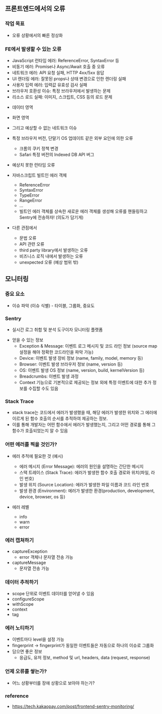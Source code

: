 ## 프론트엔드에서의 오류

### 작업 목표

- 오류 상황에서의 빠른 정상화

### FE에서 발생할 수 있는 오류

- JavaScript 런타임 에러: ReferenceError, SyntaxError 등
- 비동기 에러: Promise나 Async/Await 호출 중 오류
- 네트워크 에러: API 요청 실패, HTTP 4xx/5xx 응답
- UI 렌더링 에러: 잘못된 props나 상태 변경으로 인한 렌더링 실패
- 사용자 입력 에러: 입력값 유효성 검사 실패
- 브라우저 호환성 이슈: 특정 브라우저에서 발생하는 문제
- 리소스 로드 실패: 이미지, 스크립트, CSS 등의 로드 문제

* 데이터 영역
* 화면 영역
* 그리고 예상할 수 없는 네트워크 이슈
* 특정 브라우저 버전, 단말기 OS 업데이트 같은 외부 요인에 의한 오류
  - 크롬의 쿠키 정책 변경
  - Safari 특정 버전의 Indexed DB API 버그
* 예상치 못한 런타임 오류

* 자바스크립트 빌트인 에러 객체

  - ReferenceError
  - SyntaxError
  - TypeError
  - RangeError
  - ...
  - 빌트인 에러 객체를 상속한 새로운 에러 객체를 생성해 오류를 핸들링하고 Sentry에 전송하자! (의도가 담기게)

* 다른 관점에서
  - 문법 오류
  - API 관련 오류
  - third party library에서 발생하는 오류
  - 비즈니스 로직 내에서 발생하는 오류
  - unexpected 오류 (예상 범위 밖)

## 모니터링

### 중요 요소

- 이슈 파악 (이슈 식별) - 타이블, 그룹화, 중요도

### Sentry

- 실시간 로그 취합 및 분석 도구이자 모니터링 플랫폼

* 얻을 수 있는 정보
  - Exception & Message: 이벤트 로그 메시지 및 코드 라인 정보 (source map 설정을 해야 정확한 코드라인을 파악 가능)
  - Device: 이벤트 발생 장비 정보 (name, family, model, memory 등)
  - Browser: 이벤트 발생 브라우저 정보 (name, version 등)
  - OS: 이벤트 발생 OS 정보 (name, version, build, kernelVersion 등)
  - Breadcrumbs: 이벤트 발생 과정
  - Context 기능으로 기본적으로 제공되는 정보 외에 특정 이벤트에 대한 추가 정보를 수집할 수도 있음

### Stack Trace

- stack trace는 코드에서 에러가 발생했을 때, 해당 에러가 발생한 위치와 그 에러에 이르게 된 함수 호출의 순서를 추적하여 제공하는 정보.
- 이를 통해 개발자는 어떤 함수에서 에러가 발생했는지, 그리고 어떤 경로를 통해 그 함수가 호출되었는지 알 수 있음

### 어떤 에러를 찍을 것인가?

- 에러 추적에 필요한 것 (예시)

  - 에러 메시지 (Error Message): 에러의 원인을 설명하는 간단한 메시지
  - 스택 트레이스 (Stack Trace): 에러가 발생한 함수 호출 경로와 위치(파일, 라인 번호)
  - 발생 위치 (Source Location): 에러가 발생한 파일 이름과 코드 라인 번호
  - 발생 환경 (Environment): 에러가 발생한 환경(production, development, device, browser, os 등)

- 에러 레벨

  - info
  - warn
  - error

### 에러 캡쳐하기

- captureException
  - error 객체나 문자열 전송 가능
- captureMessage
  - 문자열 전송 가능

### 데이터 추적하기

- scope 단위로 이벤트 데이터를 얻어낼 수 있음
- configureScope
- withScope
- context
- tag

### 에러 노티하기

- 이벤트마다 level을 설정 가능
- fingerprint -> fingerprint가 동일한 이벤트들은 자동으로 하나의 이슈로 그룹화
- 담으면 좋은 정보
  - 응급도, 유저 정보, method 및 url, headers, data (request, response)

### 언제 오류를 쌓는가?

- 어느 상황부터를 장애 상황으로 보아야 하는가?

### reference

- https://tech.kakaopay.com/post/frontend-sentry-monitoring/
